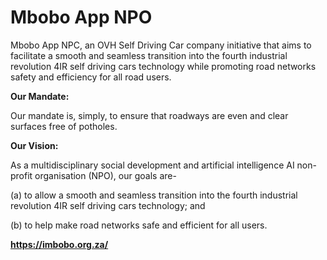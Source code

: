 **Mbobo App NPO**
===

Mbobo App NPC, an OVH Self Driving Car company initiative that aims to facilitate a smooth and seamless transition into the fourth industrial revolution 4IR self driving cars technology while promoting road networks safety and efficiency for all road users.

**Our Mandate:**

Our mandate is, simply, to ensure that roadways are even and clear surfaces free of potholes.

**Our Vision:**

As a multidisciplinary social development and artificial intelligence AI non-profit organisation (NPO), our goals are-

(a) to allow a smooth and seamless transition into the fourth industrial revolution 4IR self driving cars technology; and

(b) to help make road networks safe and efficient for all users.

**https://imbobo.org.za/**
